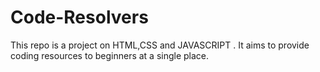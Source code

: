 # Code-Resolvers
This repo is a project on HTML,CSS and JAVASCRIPT . It aims to provide coding resources to beginners at a single place.
